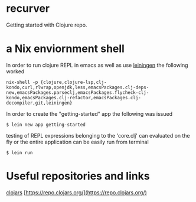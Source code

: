 # recurver
Getting started with Clojure repo.

# a Nix enviornment shell
In order to run clojure REPL in emacs as well as use [leiningen](https://leiningen.org/) the following worked
```
nix-shell -p {clojure,clojure-lsp,clj-kondo,curl,rlwrap,openjdk,less,emacsPackages.clj-deps-new,emacsPackages.parseclj,emacsPackages.flycheck-clj-kondo,emacsPackages.clj-refactor,emacsPackages.clj-decompiler,git,leiningen}
```
In order to create the "getting-started" app the following was issued
```
$ lein new app getting-started
```
testing of REPL expressions belonging to the 'core.clj' can evaluated on the fly or the entire application can be easily run from terminal
```
$ lein run
```
# Useful repositories and links
[clojars](https://clojars.org/)
[https://repo.clojars.org/](https://repo.clojars.org/)




